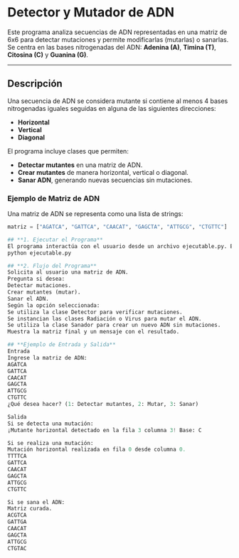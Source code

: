 # **Detector y Mutador de ADN**

Este programa analiza secuencias de ADN representadas en una matriz de 6x6 para detectar mutaciones y permite modificarlas (mutarlas) o sanarlas. Se centra en las bases nitrogenadas del ADN: **Adenina (A)**, **Timina (T)**, **Citosina (C)** y **Guanina (G)**.

---

## **Descripción**

Una secuencia de ADN se considera mutante si contiene al menos 4 bases nitrogenadas iguales seguidas en alguna de las siguientes direcciones:
- **Horizontal**
- **Vertical**
- **Diagonal**

El programa incluye clases que permiten:
- **Detectar mutantes** en una matriz de ADN.
- **Crear mutantes** de manera horizontal, vertical o diagonal.
- **Sanar ADN**, generando nuevas secuencias sin mutaciones.

### **Ejemplo de Matriz de ADN**
Una matriz de ADN se representa como una lista de strings:
```python
matriz = ["AGATCA", "GATTCA", "CAACAT", "GAGCTA", "ATTGCG", "CTGTTC"]

## **1. Ejecutar el Programa**
El programa interactúa con el usuario desde un archivo ejecutable.py. Ejemplo:
python ejecutable.py

## **2. Flujo del Programa**
Solicita al usuario una matriz de ADN.
Pregunta si desea:
Detectar mutaciones.
Crear mutantes (mutar).
Sanar el ADN.
Según la opción seleccionada:
Se utiliza la clase Detector para verificar mutaciones.
Se instancian las clases Radiación o Virus para mutar el ADN.
Se utiliza la clase Sanador para crear un nuevo ADN sin mutaciones.
Muestra la matriz final y un mensaje con el resultado.

## **Ejemplo de Entrada y Salida**
Entrada
Ingrese la matriz de ADN:
AGATCA
GATTCA
CAACAT
GAGCTA
ATTGCG
CTGTTC
¿Qué desea hacer? (1: Detectar mutantes, 2: Mutar, 3: Sanar)

Salida
Si se detecta una mutación:
¡Mutante horizontal detectado en la fila 3 columna 3! Base: C

Si se realiza una mutación:
Mutación horizontal realizada en fila 0 desde columna 0.
TTTTCA
GATTCA
CAACAT
GAGCTA
ATTGCG
CTGTTC

Si se sana el ADN:
Matriz curada.
ACGTCA
GATTGA
CAACAT
GAGCTA
ATTGCG
CTGTAC
